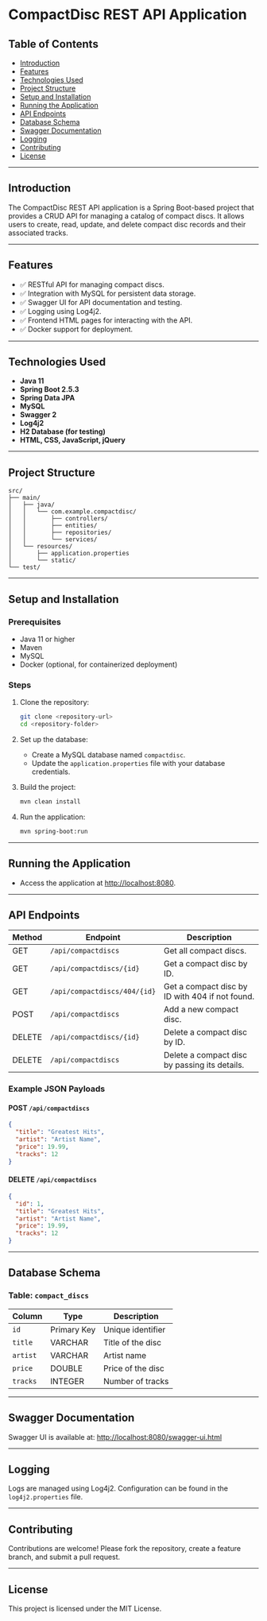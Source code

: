 # CompactDisc REST API Application

## Table of Contents
- [Introduction](#introduction)
- [Features](#features)
- [Technologies Used](#technologies-used)
- [Project Structure](#project-structure)
- [Setup and Installation](#setup-and-installation)
- [Running the Application](#running-the-application)
- [API Endpoints](#api-endpoints)
- [Database Schema](#database-schema)
- [Swagger Documentation](#swagger-documentation)
- [Logging](#logging)
- [Contributing](#contributing)
- [License](#license)

---

## Introduction
The CompactDisc REST API application is a Spring Boot-based project that provides a CRUD API for managing a catalog of compact discs. It allows users to create, read, update, and delete compact disc records and their associated tracks.

---

## Features
- ✅ RESTful API for managing compact discs.
- ✅ Integration with MySQL for persistent data storage.
- ✅ Swagger UI for API documentation and testing.
- ✅ Logging using Log4j2.
- ✅ Frontend HTML pages for interacting with the API.
- ✅ Docker support for deployment.

---

## Technologies Used
- **Java 11**
- **Spring Boot 2.5.3**
- **Spring Data JPA**
- **MySQL**
- **Swagger 2**
- **Log4j2**
- **H2 Database (for testing)**
- **HTML, CSS, JavaScript, jQuery**

---

## Project Structure

```
src/ 
├── main/ 
│   ├── java/ 
│   │   └── com.example.compactdisc/ 
│   │       ├── controllers/ 
│   │       ├── entities/ 
│   │       ├── repositories/ 
│   │       └── services/ 
│   └── resources/ 
│       ├── application.properties 
│       └── static/ 
└── test/
```

---

## Setup and Installation

### Prerequisites
- Java 11 or higher
- Maven
- MySQL
- Docker (optional, for containerized deployment)

### Steps
1. Clone the repository:
   ```bash
   git clone <repository-url>
   cd <repository-folder>
   ```

2. Set up the database:
   - Create a MySQL database named `compactdisc`.
   - Update the `application.properties` file with your database credentials.

3. Build the project:
   ```bash
   mvn clean install
   ```

4. Run the application:
   ```bash
   mvn spring-boot:run
   ```

---

## Running the Application
- Access the application at [http://localhost:8080](http://localhost:8080).

---

## API Endpoints

| Method | Endpoint                  | Description                                      |
|--------|---------------------------|--------------------------------------------------|
| GET    | `/api/compactdiscs`       | Get all compact discs.                          |
| GET    | `/api/compactdiscs/{id}`  | Get a compact disc by ID.                       |
| GET    | `/api/compactdiscs/404/{id}` | Get a compact disc by ID with 404 if not found. |
| POST   | `/api/compactdiscs`       | Add a new compact disc.                         |
| DELETE | `/api/compactdiscs/{id}`  | Delete a compact disc by ID.                    |
| DELETE | `/api/compactdiscs`       | Delete a compact disc by passing its details.   |

### Example JSON Payloads
#### POST `/api/compactdiscs`
```json
{
  "title": "Greatest Hits",
  "artist": "Artist Name",
  "price": 19.99,
  "tracks": 12
}
```

#### DELETE `/api/compactdiscs`
```json
{
  "id": 1,
  "title": "Greatest Hits",
  "artist": "Artist Name",
  "price": 19.99,
  "tracks": 12
}
```

---

## Database Schema

### Table: `compact_discs`

| Column   | Type         | Description          |
|----------|--------------|----------------------|
| `id`     | Primary Key  | Unique identifier    |
| `title`  | VARCHAR      | Title of the disc    |
| `artist` | VARCHAR      | Artist name          |
| `price`  | DOUBLE       | Price of the disc    |
| `tracks` | INTEGER      | Number of tracks     |

---

## Swagger Documentation
Swagger UI is available at: [http://localhost:8080/swagger-ui.html](http://localhost:8080/swagger-ui.html)

---

## Logging
Logs are managed using Log4j2. Configuration can be found in the `log4j2.properties` file.

---

## Contributing
Contributions are welcome! Please fork the repository, create a feature branch, and submit a pull request.

---

## License
This project is licensed under the MIT License.